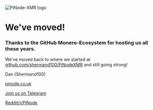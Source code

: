 ![PiNode-XMR logo](https://github.com/shermand100/PiNodeXMR/blob/master/Screenshots/PiNode-XMR%20logo.jpg)
# We've moved!		
### Thanks to the GitHub Monero-Ecosystem for hosting us all these years. 

We've moved back to where we started at [github.com/shermand100/PiNodeXMR](https://github.com/shermand100/PiNodeXMR) and still going strong!

Dan (Shermand100)

[pinode.co.uk](https://pinode.co.uk/)

[Join us on Telegram](https://t.me/PiNodeXMR)

[Reddit/r/PiNode](https://www.reddit.com/r/pinode)
